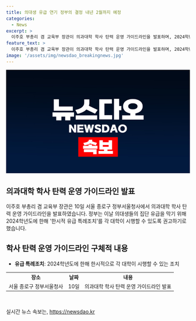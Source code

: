 ```yaml
---
title: 의대생 유급 연기 정부의 결정 내년 2월까지 예정
categories:
  - News
excerpt: >
  이주호 부총리 겸 교육부 장관이 의과대학 학사 탄력 운영 가이드라인을 발표하며, 2024학년도에 한해 한시적 유급 특례조치를 시행할 수 있도록 권고하며, 의대생들의 집단 유급을 막는 방침을 공개하였습니다.
feature_text: >
  이주호 부총리 겸 교육부 장관이 의과대학 학사 탄력 운영 가이드라인을 발표하며, 2024학년도에 한해 한시적 유급 특례조치를 시행할 수 있도록 권고하며, 의대생들의 집단 유급을 막는 방침을 공개하였습니다.
image: '/assets/img/newsdao_breakingnews.jpg'
---
```


<p><img src="/assets/img/newsdao_breakingnews.jpg" alt="flaretime 속보" /></p>

<h2 data-ke-size="size26">의과대학 학사 탄력 운영 가이드라인 발표</h2>

<p data-ke-size="size16">이주호 부총리 겸 교육부 장관은 10일 서울 종로구 정부서울청사에서 의과대학 학사 탄력 운영 가이드라인을 발표하였습니다. 정부는 이날 의대생들의 집단 유급을 막기 위해 2024학년도에 한해 '한시적 유급 특례조치'를 각 대학이 시행할 수 있도록 권고하기로 했습니다.</p>

<h2 data-ke-size="size26">학사 탄력 운영 가이드라인 구체적 내용</h2>

<ul>
    <li><b>유급 특례조치</b>: 2024학년도에 한해 한시적으로 각 대학이 시행할 수 있는 조치</li>
</ul>

<table>
    <tr>
        <td style="text-align: center; height: 17px;"><b>장소</b></td>
        <td style="text-align: center; height: 17px;"><b>날짜</b></td>
        <td style="text-align: center; height: 17px;"><b>내용</b></td>
    </tr>
    <tr>
        <td style="text-align: center; height: 17px;">서울 종로구 정부서울청사</td>
        <td style="text-align: center; height: 17px;">10일</td>
        <td style="text-align: center; height: 17px;">의과대학 학사 탄력 운영 가이드라인 발표</td>
    </tr>
</table>

<p data-ke-size="size16">&nbsp;</p>
실시간 뉴스 속보는, <a href="https://newsdao.kr" rel="dofollow">https://newsdao.kr</a>


